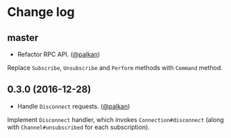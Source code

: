 # Change log

## master

- Refactor RPC API. ([@palkan][])

Replace `Subscribe`, `Unsubscribe` and `Perform` methods with `Command` method.

## 0.3.0 (2016-12-28)

- Handle `Disconnect` requests. ([@palkan][])

Implement `Disconnect` handler, which invokes `Connection#disconnect` (along with `Channel#unsubscribed` for each subscription).

[@palkan]: https://github.com/palkan
